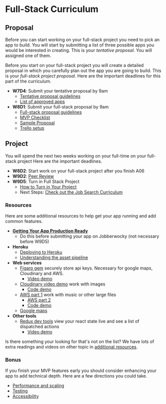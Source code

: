 # Full-Stack Curriculum

## Proposal

Before you can start working on your full-stack project you need to pick an app to build.
You will start by submitting a list of three possible apps you would be interested in creating.
This is your _tentative proposal_.
You will assigned one of them.

Before you start on your full-stack project you will create a detailed proposal in which you carefully plan out the app you are going to build.
This is your _full-stack project proposal_.
Here are the important deadlines for this part of the curriculum.

  * **W7D4**: Submit your tentative proposal by 9am
    * [Tentative proposal guidelines][tentative-proposal]
    * [List of approved apps][good-projects]
  * **W8D1**: Submit your full-stack proposal by 9am
    * [Full-stack proposal guidelines][fsp]
    * [MVP Checklist][mvp-checklist]
    * [Sample Proposal][sample-proposal]
    * [Trello setup][trello]

[tentative-proposal]: proposal/tentative-project-proposal.md
[good-projects]: proposal/projects-to-clone.md
[fsp]: proposal/full-stack-project-proposal.md
[sample-proposal]: proposal/sample_project_proposal
[mvp-checklist]: proposal/mvp-list.md
[trello]: proposal/using-trello.md


## Project

You will spend the next two weeks working on your full-time on your full-stack project
Here are the important deadlines.

* **W8D2**: Start work on your full-stack project after you finish A06
* **W9D2**: [Peer Review][peer-review]
* **W9D5**: Turn in Full Stack Project
  * [How to Turn in Your Project][turn-in-fullstack]
  * Next Steps: [Check out the Job Search Curriculum][jobsearch]

[peer-review]: project/peer-review.md
[turn-in-fullstack]: project/turn_in_fullstack.md
[jobsearch]: https://github.com/appacademy/job-search-curriculum

### Resources

Here are some additional resources to help get your app running and add common features.

* **[Getting Your App Production Ready][production-ready]**
  * Do this before submitting your app on Jobberwocky (not necessary before W9D5)
* **Heroku**
  * [Deploying to Heroku][heroku-deployment]
  * [Understanding the asset pipeline][asset-pipeline]
* **Web services**
  * [Figaro gem][figaro] securely store api keys. Necessary for google maps, Cloudinary and AWS.
    * [Video demo][figaro-video]
  * [Cloudinary video demo][cloudinary-video] work with images
    * [Code demo][cloudinary-demo]
  * [AWS part 1][aws1] work with music or other large files
    * [AWS part 2][aws2]
    * [Code demo][aws-demo]
  * [Google maps][google-maps-demo]
* **Other tools**
  * [Redux dev tools][redux-dev-tools] view your react state live and see a list of dispatched actions
    * [Video demo][redux-dev-tools-video]

Is there something your looking for that's not on the list?
We have lots of extra readings and videos on other topic in [additional resources][additional-resources].

[production-ready]: ./resources/helpful_tools/production-ready.md
[additional-resources]: ./additional_resources.md
[heroku-deployment]: resources/helpful_tools/heroku-deployment.md
[minification-warnings]: resources/helpful_tools/minification-warnings.md
[figaro]: resources/security/figaro.md
[figaro-video]: https://vimeo.com/164602277
[cloudinary-video]: https://vimeo.com/164612621
[cloudinary-demo]: https://github.com/appacademy/react_cloudinary_demo
[aws1]: https://vimeo.com/169111348
[aws2]: https://vimeo.com/169111248
[aws-demo]: resources/cdns/file_upload_demo
[google-maps-demo]: https://github.com/appacademy/curriculum/tree/master/react/demos/react_map_demo
[redux-dev-tools]: https://github.com/appacademy/curriculum/blob/c280e51a978c9a67243a2bb2d5f4650d9f53d387/react/readings/redux_dev_tools.md
[redux-dev-tools-video]: https://vimeo.com/194738174
[asset-pipeline]: resources/helpful_tools/asset-pipeline.md

### Bonus

If you finish your MVP features early you should consider enhancing your app to add technical depth.
Here are a few directions you could take.

  * [Performance and scaling][performance-and-scaling]
  * [Testing][testing]
  * [Accessibility]

[performance-and-scaling]: bonus/performance.md
[testing]: bonus/testing.md
[accessibility]: bonus/accessibility.md
